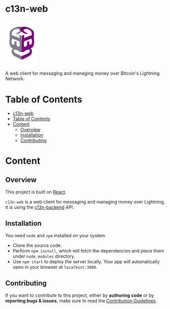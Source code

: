 # c13n-web
<img src="public/logo192.png" alt="drawing" width="100"/>

A web client for messaging and managing money over Bitcoin's Lightning Network.

# Table of Contents
- [c13n-web](#c13n-web)
- [Table of Contents](#table-of-contents)
- [Content](#content)
  - [Overview](#overview)
  - [Installation](#installation)
  - [Contributing](#contributing)

# Content
## Overview

This project is built on [React](https://reactjs.org/).

`c13n-web` is a web client for messaging and managing money over Lightning. It is using the [c13n-backend](https://git.programize.com/c13n/c13n-backend) API.

## Installation
You need `node` and `npm` installed on your system.

- Clone the source code.
- Perform `npm install`, which will fetch the dependencies and place them under `node_modules` directory.
- Use `npm start` to deploy the server locally. Your app will automatically open in your browser at `localhost:3000`.

## Contributing

If you want to contribute to this project, either by **authoring code** or by **reporting bugs & issues**, make sure to read the [Contribution Guidelines](CONTRIBUTING.md).

